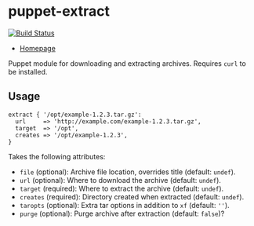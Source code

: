 puppet-extract
=============

[![Build Status](https://travis-ci.org/blom/puppet-extract.png)](https://travis-ci.org/blom/puppet-extract)

* [Homepage](https://github.com/blom/puppet-extract)

Puppet module for downloading and extracting archives. Requires `curl` to be
installed.

Usage
-----

    extract { '/opt/example-1.2.3.tar.gz':
      url     => 'http://example.com/example-1.2.3.tar.gz',
      target  => '/opt',
      creates => '/opt/example-1.2.3',
    }

Takes the following attributes:

* `file` (optional): Archive file location, overrides title (default: `undef`).
* `url` (optional): Where to download the archive (default: `undef`).
* `target` (required): Where to extract the archive (default: `undef`).
* `creates` (required): Directory created when extracted (default: `undef`).
* `taropts` (optional): Extra tar options in addition to `xf` (default: `''`).
* `purge` (optional): Purge archive after extraction (default: `false`)?
